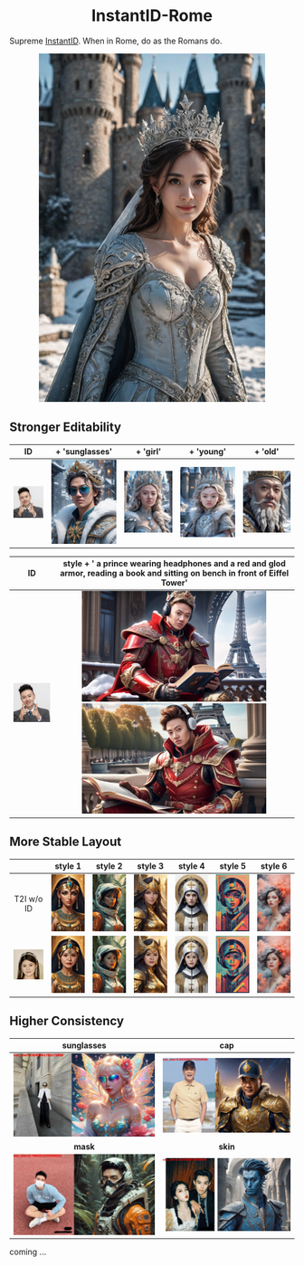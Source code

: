 <div align="center">
<h1>InstantID-Rome</h1>
</div>

Supreme [InstantID](https://github.com/InstantID/InstantID). When in Rome, do as the Romans do.


<div align="center">
<img src="./data/res_yangmi.jpg" width = "400" />
</div>



## Stronger Editability
| ID | + 'sunglasses' | + 'girl' | + 'young' | + 'old' | 
|:-------------------------:|:-------------------------:|:-------------------------:|:-------------------------:|:-------------------------:|
<img src="./data/my.png" width = "100" /> | <img src="./data/my_sunglasses.jpg" width = "150" /> | <img src="./data/my_girl.jpg" width = "150" /> | <img src="./data/my_young.jpg" width = "150" /> | <img src="./data/my_old.jpg" width = "150" />


| ID | style + ' a prince wearing headphones and a red and glod armor, reading a book and sitting on bench in front of Eiffel Tower'  |
|:-------------------------:|:-------------------------:|
<img src="./data/my.png" width = "134" /> | <img src="./data/my_longprompt_1.jpg" width = "326" />  <img src="./data/my_longprompt_2.jpg" width = "326" /> 


## More Stable Layout
|| style 1 | style 2 | style 3 | style 4 | style 5 | style 6 |
|:-------------------------:|:-------------------------:|:-------------------------:|:-------------------------:|:-------------------------:|:-------------------------:|:-------------------------:|
T2I w/o ID |<img src="./data/t2i_1_raw.jpg" width = "100" /> |<img src="./data/t2i_2_raw.jpg" width = "100" /> |<img src="./data/t2i_3_raw.jpg" width = "100" /> |<img src="./data/t2i_4_raw.jpg" width = "100" /> |<img src="./data/t2i_5_raw.jpg" width = "100" /> |<img src="./data/t2i_6_raw.jpg" width = "100" /> |
<img src="./data/Djy.png" width = "100" /> | <img src="./data/t2i_1_id.jpg" width = "100" /> |<img src="./data/t2i_2_id.jpg" width = "100" /> |<img src="./data/t2i_3_id.jpg" width = "100" /> |<img src="./data/t2i_4_id.jpg" width = "100" /> |<img src="./data/t2i_5_id.jpg" width = "100" /> |<img src="./data/t2i_6_id.jpg" width = "100" /> |


## Higher Consistency
| sunglasses | cap |
|:-------------------------:|:-------------------------:|
<img src="./data/fe342e172f4f79f0f18e0cfecbf86de27a6058e329240b4bfdb73fb5.jpg" width = "425" /> | <img src="./data/2b008e52c4a66093b4aa7697a38e7ab6b21a898dcb43dd75a088d6a6.jpg" width = "425" />
| **mask** | **skin** |
<img src="./data/829d06193e5334e1036e1dd5a41b510848ef52225c49b2c7463e7215.jpg" width = "425" /> | <img src="./data/e1f454de3bfb8ece436cb4084837c0f8e1287b111f2819dd37ca9f92.jpg" width = "425" />




coming ...
